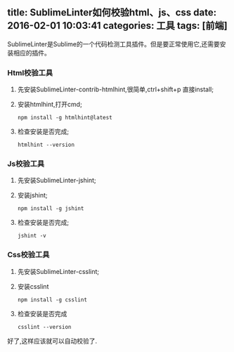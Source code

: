 title: SublimeLinter如何校验html、js、css
date: 2016-02-01 10:03:41
categories: 工具
tags: [前端]
---
SublimeLinter是Sublime的一个代码检测工具插件。但是要正常使用它,还需要安装相应的插件。
<!-- more -->

### Html校验工具
1. 先安装SublimeLinter-contrib-htmlhint,很简单,ctrl+shift+p 直接install;
2. 安装htmlhint,打开cmd;

    `npm install -g htmlhint@latest`

3. 检查安装是否完成;

    `htmlhint --version`

### Js校验工具
1. 先安装SublimeLinter-jshint;
2. 安装jshint;

    `npm install -g jshint`

3. 检查安装是否完成;

    `jshint -v`

### Css校验工具
1. 先安装SublimeLinter-csslint;
2. 安装csslint

    `npm install -g csslint`

3. 检查安装是否完成

    `csslint --version`

好了,这样应该就可以自动校验了.
